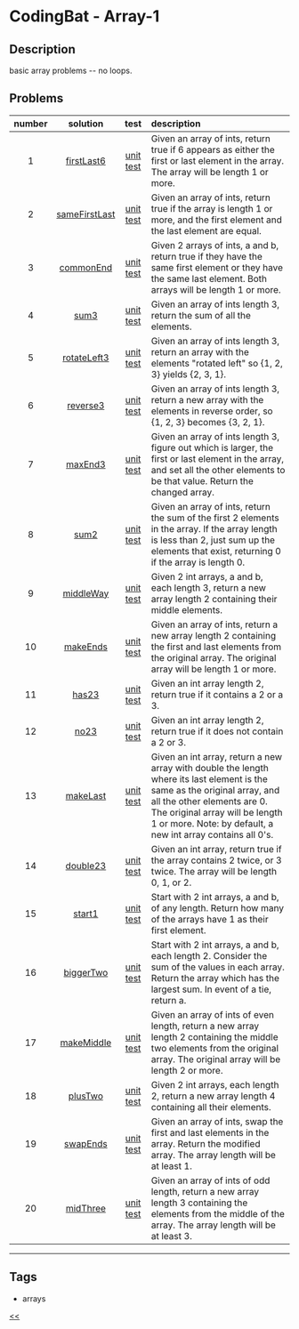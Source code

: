 # CodingBat - Array-1

## Description
basic array problems -- no loops.

## Problems
number|solution|test|description
:-:|:-:|:-:|:--
1|[firstLast6](src/main/java/FirstLast6.java)|[unit test](src/test/java/FirstLast6Test.java)|Given an array of ints, return true if 6 appears as either the first or last element in the array. The array will be length 1 or more.
2|[sameFirstLast](src/main/java/SameFirstLast.java)|[unit test](src/test/java/SameFirstLastTest.java)|Given an array of ints, return true if the array is length 1 or more, and the first element and the last element are equal.
3|[commonEnd](src/main/java/CommonEnd.java)|[unit test](src/test/java/CommonEndTest.java)|Given 2 arrays of ints, a and b, return true if they have the same first element or they have the same last element. Both arrays will be length 1 or more.
4|[sum3](src/main/java/Sum3.java)|[unit test](src/test/java/Sum3Test.java)|Given an array of ints length 3, return the sum of all the elements.
5|[rotateLeft3](src/main/java/RotateLeft3.java)|[unit test](src/test/java/RotateLeft3Test.java)|Given an array of ints length 3, return an array with the elements "rotated left" so {1, 2, 3} yields {2, 3, 1}.
6|[reverse3](src/main/java/Reverse3.java)|[unit test](src/test/java/Reverse3Test.java)|Given an array of ints length 3, return a new array with the elements in reverse order, so {1, 2, 3} becomes {3, 2, 1}.
7|[maxEnd3](src/main/java/MaxEnd3.java)|[unit test](src/test/java/MaxEnd3Test.java)|Given an array of ints length 3, figure out which is larger, the first or last element in the array, and set all the other elements to be that value. Return the changed array.
8|[sum2](src/main/java/Sum2.java)|[unit test](src/test/java/Sum2Test.java)|Given an array of ints, return the sum of the first 2 elements in the array. If the array length is less than 2, just sum up the elements that exist, returning 0 if the array is length 0.
9|[middleWay](src/main/java/MiddleWay.java)|[unit test](src/test/java/MiddleWayTest.java)|Given 2 int arrays, a and b, each length 3, return a new array length 2 containing their middle elements.
10|[makeEnds](src/main/java/MakeEnds.java)|[unit test](src/test/java/MakeEndsTest.java)|Given an array of ints, return a new array length 2 containing the first and last elements from the original array. The original array will be length 1 or more.
11|[has23](src/main/java/Has23.java)|[unit test](src/test/java/Has23Test.java)|Given an int array length 2, return true if it contains a 2 or a 3.
12|[no23](src/main/java/No23.java)|[unit test](src/test/java/No23Test.java)|Given an int array length 2, return true if it does not contain a 2 or 3.
13|[makeLast](src/main/java/MakeLast.java)|[unit test](src/test/java/MakeLastTest.java)|Given an int array, return a new array with double the length where its last element is the same as the original array, and all the other elements are 0. The original array will be length 1 or more. Note: by default, a new int array contains all 0's.
14|[double23](src/main/java/Double23.java)|[unit test](src/test/java/Double23Test.java)|Given an int array, return true if the array contains 2 twice, or 3 twice. The array will be length 0, 1, or 2.
15|[start1](src/main/java/Start1.java)|[unit test](src/test/java/Start1Test.java)|Start with 2 int arrays, a and b, of any length. Return how many of the arrays have 1 as their first element.
16|[biggerTwo](src/main/java/BiggerTwo.java)|[unit test](src/test/java/BiggerTwoTest.java)|Start with 2 int arrays, a and b, each length 2. Consider the sum of the values in each array. Return the array which has the largest sum. In event of a tie, return a.
17|[makeMiddle](src/main/java/MakeMiddle.java)|[unit test](src/test/java/MakeMiddleTest.java)|Given an array of ints of even length, return a new array length 2 containing the middle two elements from the original array. The original array will be length 2 or more.
18|[plusTwo](src/main/java/PlusTwo.java)|[unit test](src/test/java/PlusTwoTest.java)|Given 2 int arrays, each length 2, return a new array length 4 containing all their elements.
19|[swapEnds](src/main/java/SwapEnds.java)|[unit test](src/test/java/SwapEndsTest.java)|Given an array of ints, swap the first and last elements in the array. Return the modified array. The array length will be at least 1.
20|[midThree](src/main/java)|[unit test](src/test/java/MidThreeTest.java)|Given an array of ints of odd length, return a new array length 3 containing the elements from the middle of the array. The array length will be at least 3.
<hr/>
<!-- 21|[maxTriple](src/main/java/MaxTriple.java)|[unit test](src/test/java/MaxTripleTest.java)|Given an array of ints of odd length, look at the first, last, and middle values in the array and return the largest. The array length will be a least 1. -->
<!-- 22|[frontPiece](src/main/java/FrontPiece.java)|[unit test](src/test/java/FrontPieceTest.java)|Given an int array of any length, return a new array of its first 2 elements. If the array is smaller than length 2, use whatever elements are present.⭐ -->
<!-- 0|[name](src/main/java)|[unit test](src/test/java)|desc-->

## Tags
- arrays

[<<](../README.md#coding-bat)
